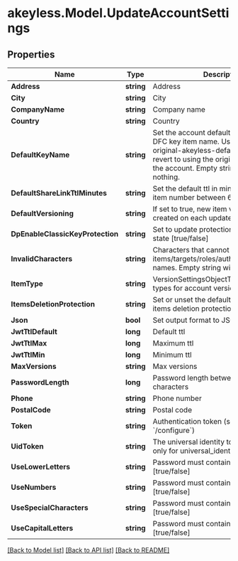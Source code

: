 # akeyless.Model.UpdateAccountSettings

## Properties

Name | Type | Description | Notes
------------ | ------------- | ------------- | -------------
**Address** | **string** | Address | [optional] 
**City** | **string** | City | [optional] 
**CompanyName** | **string** | Company name | [optional] 
**Country** | **string** | Country | [optional] 
**DefaultKeyName** | **string** | Set the account default key based on the DFC key item name. Use \&quot;set-original-akeyless-default-key\&quot; to revert to using the original default key of the account. Empty string will change nothing. | [optional] 
**DefaultShareLinkTtlMinutes** | **string** | Set the default ttl in minutes for sharing item number between 60 and 43200 | [optional] 
**DefaultVersioning** | **string** | If set to true, new item version will be created on each update [true/false] | [optional] 
**DpEnableClassicKeyProtection** | **string** | Set to update protection with classic keys state [true/false] | [optional] 
**InvalidCharacters** | **string** | Characters that cannot be used for items/targets/roles/auths/event_forwarder names. Empty string will enforce nothing. | [optional] [default to "notReceivedInvalidCharacter"]
**ItemType** | **string** | VersionSettingsObjectType defines object types for account version settings | [optional] 
**ItemsDeletionProtection** | **string** | Set or unset the default behaviour of items deletion protection [true/false] | [optional] 
**Json** | **bool** | Set output format to JSON | [optional] [default to false]
**JwtTtlDefault** | **long** | Default ttl | [optional] 
**JwtTtlMax** | **long** | Maximum ttl | [optional] 
**JwtTtlMin** | **long** | Minimum ttl | [optional] 
**MaxVersions** | **string** | Max versions | [optional] 
**PasswordLength** | **long** | Password length between 5 - to 50 characters | [optional] 
**Phone** | **string** | Phone number | [optional] 
**PostalCode** | **string** | Postal code | [optional] 
**Token** | **string** | Authentication token (see &#x60;/auth&#x60; and &#x60;/configure&#x60;) | [optional] 
**UidToken** | **string** | The universal identity token, Required only for universal_identity authentication | [optional] 
**UseLowerLetters** | **string** | Password must contain lower case letters [true/false] | [optional] 
**UseNumbers** | **string** | Password must contain numbers [true/false] | [optional] 
**UseSpecialCharacters** | **string** | Password must contain special characters [true/false] | [optional] 
**UseCapitalLetters** | **string** | Password must contain capital letters [true/false] | [optional] 

[[Back to Model list]](../README.md#documentation-for-models) [[Back to API list]](../README.md#documentation-for-api-endpoints) [[Back to README]](../README.md)

